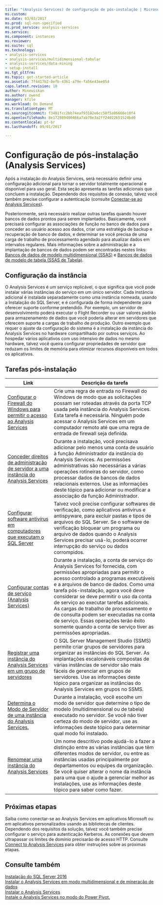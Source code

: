 ```yaml
---
title: "(Analysis Services) de configuração de pós-instalação | Microsoft Docs"
ms.custom: 
ms.date: 03/03/2017
ms.prod: sql-non-specified
ms.prod_service: analysis-services
ms.service: 
ms.component: instances
ms.reviewer: 
ms.suite: sql
ms.technology:
- analysis-services
- analysis-services/multidimensional-tabular
- analysis-services/data-mining
- setup-install
ms.tgt_pltfrm: 
ms.topic: get-started-article
ms.assetid: 7f4417b2-0efb-4361-a79e-fa56e43ee054
caps.latest.revision: 10
author: Minewiskan
ms.author: owend
manager: kfile
ms.workload: On Demand
ms.translationtype: MT
ms.sourcegitcommit: f3481fcc2bb74eaf93182e6cc58f5a06666e10f4
ms.openlocfilehash: 8e172989400466a7ab78e3a2ff24022651524bd0
ms.contentlocale: pt-br
ms.lasthandoff: 09/01/2017

---
```

# <a name="post-install-configuration-analysis-services"></a>Configuração de pós-instalação (Analysis Services)
  Após a instalação do Analysis Services, será necessário definir uma configuração adicional para tornar o servidor totalmente operacional e disponível para uso geral. Esta seção apresenta as tarefas adicionais que concluem a instalação. Dependendo dos requisitos de conexão, talvez você também precise configurar a autenticação (consulte [Conectar-se ao Analysis Services](../../analysis-services/instances/connect-to-analysis-services.md)).  
  
 Posteriormente, será necessário realizar outras tarefas quando houver bancos de dados prontos para serem implantados. Basicamente, você precisará configurar as associações de função no banco de dados para conceder ao usuário acesso aos dados, criar uma estratégia de backup e recuperação de banco de dados, e determinar se você precisa de uma carga de trabalho de processamento agendado para atualizar dados em intervalos regulares. Mais informações sobre a administração e a implantação de bancos de dados podem ser encontradas nestes links: [Bancos de dados de modelo multidimensional &#40;SSAS&#41;](../../analysis-services/multidimensional-models/multidimensional-model-databases-ssas.md) e [Bancos de dados de modelo de tabela &#40;SSAS de Tabela&#41;](../../analysis-services/tabular-models/tabular-model-databases-ssas-tabular.md).  
  
## <a name="instance-configuration"></a>Configuração da instância  
 O Analysis Services é um serviço replicável, o que significa que você pode instalar várias instâncias do serviço em um único servidor. Cada instância adicional é instalada separadamente como uma instância nomeada, usando a Instalação do SQL Server, e é configurada de forma independente para oferecer suporte conforme pretendido. Por exemplo, um servidor de desenvolvimento poderá executar o Flight Recorder ou usar valores padrão para armazenamento de dados que você poderia alterar em servidores que oferecem suporte a cargas de trabalho de produção. Outro exemplo que requer o ajuste da configuração do sistema é a instalação da instância do Analysis Services no hardware compartilhado por outros serviços. Ao hospedar vários aplicativos com uso intensivo de dados no mesmo hardware, talvez você queira configurar propriedades de servidor que reduzam os limites de memória para otimizar recursos disponíveis em todos os aplicativos.  
  
## <a name="post-installation-tasks"></a>Tarefas pós-instalação  
  
|Link|Descrição da tarefa|  
|----------|----------------------|  
|[Configurar o Firewall do Windows para permitir o acesso ao Analysis Services](../../analysis-services/instances/configure-the-windows-firewall-to-allow-analysis-services-access.md)|Crie uma regra de entrada no Firewall do Windows de modo que as solicitações possam ser roteadas através da porta TCP usada pela instância do Analysis Services. Esta tarefa é necessária. Ninguém pode acessar o Analysis Services em um computador remoto até que uma regra de entrada de firewall seja definida.|  
|[Conceder direitos de administração de servidor a uma instância do Analysis Services](../../analysis-services/instances/grant-server-admin-rights-to-an-analysis-services-instance.md)|Durante a instalação, você precisava adicionar pelo menos uma conta de usuário à função Administrador da instância do Analysis Services. As permissões administrativas são necessárias a várias operações rotineiras do servidor, como processar dados de bancos de dados relacionais externos. Use as informações deste tópico para adicionar ou modificar a associação da função Administrador.|
|[Configurar software antivírus em computadores que executam o SQL Server](https://support.microsoft.com/kb/309422) |Talvez você precise configurar softwares de verificação, como aplicativos antivírus e antispyware, para excluir pastas e tipos de arquivos do SQL Server. Se o software de verificação bloquear um programa ou arquivo de dados quando o Analysis Services precisar usá-lo, poderá ocorrer interrupção do serviço ou dados corrompidos. |
|[Configurar contas de serviço &#40;Analysis Services&#41;](../../analysis-services/instances/configure-service-accounts-analysis-services.md)|Durante a instalação, a conta de serviço do Analysis Services foi fornecida, com permissões apropriadas para permitir o acesso controlado a programas executáveis e a arquivos de banco de dados. Como uma tarefa pós-instalação, agora você deve considerar se deve permitir o uso da conta de serviço ao executar tarefas adicionais. As cargas de trabalho de processamento e de consulta podem ser executadas na conta de serviço. Essas operações terão êxito somente quando a conta de serviço tiver as permissões apropriadas.|  
|[Registrar uma instância do Analysis Services em um grupo de servidores](../../analysis-services/instances/register-an-analysis-services-instance-in-a-server-group.md)|O SQL Server Management Studio (SSMS) permite criar grupos de servidores para organizar as instâncias do SQL Server. As implantações escalonáveis compostas de várias instâncias de servidor são mais fáceis de gerenciar em grupos de servidores. Use as informações deste tópico para organizar as instâncias do Analysis Services em grupos no SSMS.|  
|[Determina o Modo de Servidor de uma instância do Analysis Services.](../../analysis-services/instances/determine-the-server-mode-of-an-analysis-services-instance.md)|Durante a instalação, você escolhe um modo de servidor que determine o tipo de modelo (multidimensional ou de tabela) executado no servidor. Se você não tiver certeza do modo de servidor, use as informações deste tópico para determinar qual modo foi instalado.|  
|[Renomear uma instância do Analysis Services](../../analysis-services/instances/rename-an-analysis-services-instance.md)|Um nome descritivo pode ajudá-lo a fazer a distinção entre as várias instâncias que têm diferentes modos de servidor, ou entre as instâncias usadas principalmente por departamentos ou equipes da organização. Se você quiser alterar o nome da instância para uma que o ajude a gerenciar melhor as instalações, use as informações deste tópico para saber como fazer.|  
  
## <a name="next-steps"></a>Próximas etapas  
 Saiba como conectar-se ao Analysis Services em aplicativos Microsoft ou em aplicativos personalizados usando as bibliotecas de clientes. Dependendo dos requisitos da solução, talvez você também precise configurar o serviço para autenticação Kerberos. As conexões que devem ultrapassar os limites de domínio precisarão de acesso HTTP. Consulte [Connect to Analysis Services](../../analysis-services/instances/connect-to-analysis-services.md) para obter instruções sobre as próximas etapas.  
  
## <a name="see-also"></a>Consulte também  
 [Instalação do SQL Server 2016](../../database-engine/install-windows/installation-for-sql-server-2016.md)   
 [Instalar o Analysis Services em modo multidimensional e de mineração de dados](http://msdn.microsoft.com/library/8a1f33e8-2bd6-4fb8-bd46-c86f2a067f60)   
 [Instalar o Analysis Services](../../analysis-services/instances/install-windows/install-analysis-services.md)   
 [Instale o Analysis Services no modo do Power Pivot.](../../analysis-services/instances/install-windows/install-analysis-services-in-power-pivot-mode.md)  
  
  


